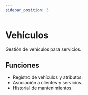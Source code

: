 ```yaml
---
sidebar_position: 3
---
```


# Vehículos

Gestión de vehículos para servicios.

## Funciones

- Registro de vehículos y atributos.
- Asociación a clientes y servicios.
- Historial de mantenimientos.


